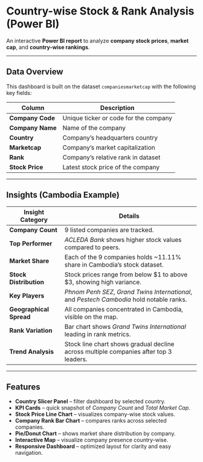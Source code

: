 # Country-wise Stock & Rank Analysis (Power BI)

An interactive **Power BI report** to analyze **company stock prices**, **market cap**, and **country-wise rankings**.

---

## Data Overview

This dashboard is built on the dataset `companiesmarketcap` with the following key fields:

| Column           | Description                           |
| ---------------- | ------------------------------------- |
| **Company Code** | Unique ticker or code for the company |
| **Company Name** | Name of the company                   |
| **Country**      | Company’s headquarters country        |
| **Marketcap**    | Company’s market capitalization       |
| **Rank**         | Company’s relative rank in dataset    |
| **Stock Price**  | Latest stock price of the company     |

---

## Insights (Cambodia Example)

| Insight Category        | Details                                                                                   |
| ----------------------- | ----------------------------------------------------------------------------------------- |
| **Company Count**       | 9 listed companies are tracked.                                                           |
| **Top Performer**       | *ACLEDA Bank* shows higher stock values compared to peers.                                |
| **Market Share**        | Each of the 9 companies holds \~11.11% share in Cambodia’s stock dataset.                 |
| **Stock Distribution**  | Stock prices range from below \$1 to above \$3, showing high variance.                    |
| **Key Players**         | *Phnom Penh SEZ*, *Grand Twins International*, and *Pestech Cambodia* hold notable ranks. |
| **Geographical Spread** | All companies concentrated in Cambodia, visible on the map.                               |
| **Rank Variation**      | Bar chart shows *Grand Twins International* leading in rank metrics.                      |
| **Trend Analysis**      | Stock line chart shows gradual decline across multiple companies after top 3 leaders.     |

---

## Features

* **Country Slicer Panel** – filter dashboard by selected country.
* **KPI Cards** – quick snapshot of *Company Count* and *Total Market Cap*.
* **Stock Price Line Chart** – visualizes company-wise stock values.
* **Company Rank Bar Chart** – compares ranks across selected companies.
* **Pie/Donut Chart** – shows market share distribution by company.
* **Interactive Map** – visualize company presence country-wise.
* **Responsive Dashboard** – optimized layout for clarity and easy navigation.
